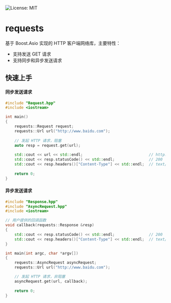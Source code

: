 ![License: MIT](https://img.shields.io/badge/License-MIT-yellow.svg) 
# requests
基于 Boost.Asio 实现的 HTTP 客户端网络库，主要特性：
- 支持发送 GET 请求
- 支持同步和异步发送请求

## 快速上手
#### 同步发送请求
```C++
#include "Request.hpp"
#include <iostream>

int main()
{
    requests::Request request;
    requests::Url url("http://www.baidu.com");
    
    // 发起 HTTP 请求，阻塞
    auto resp = request.get(url);
	
    std::cout << url << std::endl;                             // http://www.baidu.com
    std::cout << resp.statusCode() << std::endl;               // 200
    std::cout << resp.headers()["Content-Type"] << std::endl;  // text/html
		
    return 0;
}
```
#### 异步发送请求
```C++
#include "Response.hpp"
#include "AsyncRequest.hpp"
#include <iostream>

// 用户提供的回调函数
void callback(requests::Response &resp)
{
    std::cout << resp.statusCode() << std::endl;               // 200
    std::cout << resp.headers()["Content-Type"] << std::endl;  // text/html
}

int main(int argc, char *argv[])
{
    requests::AsyncRequest asyncRequest;
    requests::Url url("http://www.baidu.com");

    // 发起 HTTP 请求，非阻塞
    asyncRequest.get(url, callback);
    
    return 0;
}
```
